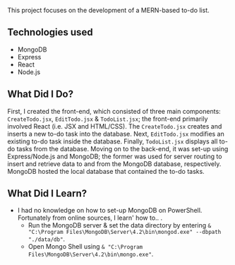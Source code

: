 This project focuses on the development of a MERN-based to-do list.

## Technologies used

- MongoDB
- Express
- React
- Node.js

## What Did I Do?

First, I created the front-end, which consisted of three main components: `CreateTodo.jsx`, `EditTodo.jsx` & `TodoList.jsx`; the front-end primarily involved React (i.e. JSX and HTML/CSS). The `CreateTodo.jsx` creates and inserts a new to-do task into the database. Next, `EditTodo.jsx` modifies an existing to-do task inside the database. Finally, `TodoList.jsx` displays all to-do tasks from the database. Moving on to the back-end, it was set-up using Express/Node.js and MongoDB; the former was used for server routing to insert and retrieve data to and from the MongoDB database, respectively. MongoDB hosted the local database that contained the to-do tasks. 

## What Did I Learn?

- I had no knowledge on how to set-up MongoDB on PowerShell. Fortunately from online sources, I learn' how to.. .
  - Run the MongoDB server & set the data directory by entering `& "C:\Program Files\MongoDB\Server\4.2\bin\mongod.exe" --dbpath "./data/db"`.
  - Open Mongo Shell using `& "C:\Program Files\MongoDB\Server\4.2\bin\mongo.exe"`.
